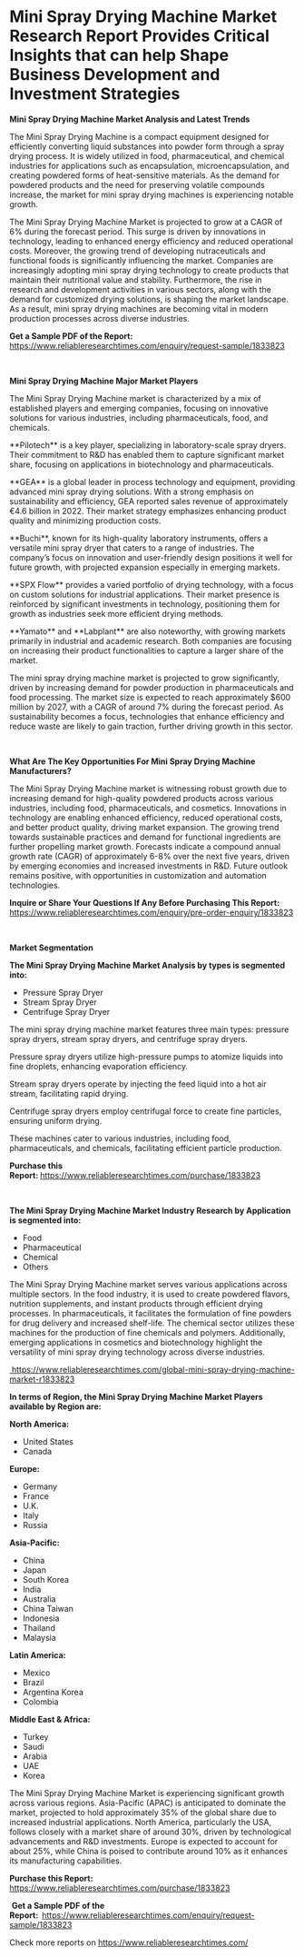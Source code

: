 <p><h1>Mini Spray Drying Machine Market Research Report Provides Critical Insights that can help Shape Business Development and Investment Strategies</h1></p><p><strong>Mini Spray Drying Machine Market Analysis and Latest Trends</strong></p>
<p><p>The Mini Spray Drying Machine is a compact equipment designed for efficiently converting liquid substances into powder form through a spray drying process. It is widely utilized in food, pharmaceutical, and chemical industries for applications such as encapsulation, microencapsulation, and creating powdered forms of heat-sensitive materials. As the demand for powdered products and the need for preserving volatile compounds increase, the market for mini spray drying machines is experiencing notable growth. </p><p>The Mini Spray Drying Machine Market is projected to grow at a CAGR of 6% during the forecast period. This surge is driven by innovations in technology, leading to enhanced energy efficiency and reduced operational costs. Moreover, the growing trend of developing nutraceuticals and functional foods is significantly influencing the market. Companies are increasingly adopting mini spray drying technology to create products that maintain their nutritional value and stability. Furthermore, the rise in research and development activities in various sectors, along with the demand for customized drying solutions, is shaping the market landscape. As a result, mini spray drying machines are becoming vital in modern production processes across diverse industries.</p></p>
<p><strong>Get a Sample PDF of the Report:&nbsp;</strong> <a href="https://www.reliableresearchtimes.com/enquiry/request-sample/1833823?utm_campaign=3577&utm_medium=2&utm_source=Github&utm_content=ia&utm_term=26032025&utm_id=mini-spray-drying-machine">https://www.reliableresearchtimes.com/enquiry/request-sample/1833823</a></p>
<p>&nbsp;</p>
<p><strong>Mini Spray Drying Machine Major Market Players</strong></p>
<p><p>The Mini Spray Drying Machine market is characterized by a mix of established players and emerging companies, focusing on innovative solutions for various industries, including pharmaceuticals, food, and chemicals. </p><p>**Pilotech** is a key player, specializing in laboratory-scale spray dryers. Their commitment to R&D has enabled them to capture significant market share, focusing on applications in biotechnology and pharmaceuticals.</p><p>**GEA** is a global leader in process technology and equipment, providing advanced mini spray drying solutions. With a strong emphasis on sustainability and efficiency, GEA reported sales revenue of approximately €4.6 billion in 2022. Their market strategy emphasizes enhancing product quality and minimizing production costs.</p><p>**Buchi**, known for its high-quality laboratory instruments, offers a versatile mini spray dryer that caters to a range of industries. The company’s focus on innovation and user-friendly design positions it well for future growth, with projected expansion especially in emerging markets.</p><p>**SPX Flow** provides a varied portfolio of drying technology, with a focus on custom solutions for industrial applications. Their market presence is reinforced by significant investments in technology, positioning them for growth as industries seek more efficient drying methods.</p><p>**Yamato** and **Labplant** are also noteworthy, with growing markets primarily in industrial and academic research. Both companies are focusing on increasing their product functionalities to capture a larger share of the market.</p><p>The mini spray drying machine market is projected to grow significantly, driven by increasing demand for powder production in pharmaceuticals and food processing. The market size is expected to reach approximately $600 million by 2027, with a CAGR of around 7% during the forecast period. As sustainability becomes a focus, technologies that enhance efficiency and reduce waste are likely to gain traction, further driving growth in this sector.</p></p>
<p>&nbsp;</p>
<p><strong>What Are The Key Opportunities For Mini Spray Drying Machine Manufacturers?</strong></p>
<p><p>The Mini Spray Drying Machine market is witnessing robust growth due to increasing demand for high-quality powdered products across various industries, including food, pharmaceuticals, and cosmetics. Innovations in technology are enabling enhanced efficiency, reduced operational costs, and better product quality, driving market expansion. The growing trend towards sustainable practices and demand for functional ingredients are further propelling market growth. Forecasts indicate a compound annual growth rate (CAGR) of approximately 6-8% over the next five years, driven by emerging economies and increased investments in R&D. Future outlook remains positive, with opportunities in customization and automation technologies.</p></p>
<p><strong>Inquire or Share Your Questions If Any Before Purchasing This Report:</strong> <a href="https://www.reliableresearchtimes.com/enquiry/pre-order-enquiry/1833823?utm_campaign=3577&utm_medium=2&utm_source=Github&utm_content=ia&utm_term=26032025&utm_id=mini-spray-drying-machine">https://www.reliableresearchtimes.com/enquiry/pre-order-enquiry/1833823</a></p>
<p>&nbsp;</p>
<p><strong>Market Segmentation</strong></p>
<p><strong>The Mini Spray Drying Machine Market Analysis by types is segmented into:</strong></p>
<p><ul><li>Pressure Spray Dryer</li><li>Stream Spray Dryer</li><li>Centrifuge Spray Dryer</li></ul></p>
<p><p>The mini spray drying machine market features three main types: pressure spray dryers, stream spray dryers, and centrifuge spray dryers. </p><p>Pressure spray dryers utilize high-pressure pumps to atomize liquids into fine droplets, enhancing evaporation efficiency. </p><p>Stream spray dryers operate by injecting the feed liquid into a hot air stream, facilitating rapid drying. </p><p>Centrifuge spray dryers employ centrifugal force to create fine particles, ensuring uniform drying. </p><p>These machines cater to various industries, including food, pharmaceuticals, and chemicals, facilitating efficient particle production.</p></p>
<p><strong>Purchase this Report:&nbsp;</strong><a href="https://www.reliableresearchtimes.com/purchase/1833823?utm_campaign=3577&utm_medium=2&utm_source=Github&utm_content=ia&utm_term=26032025&utm_id=mini-spray-drying-machine">https://www.reliableresearchtimes.com/purchase/1833823</a></p>
<p>&nbsp;</p>
<p><strong>The Mini Spray Drying Machine Market Industry Research by Application is segmented into:</strong></p>
<p><ul><li>Food</li><li>Pharmaceutical</li><li>Chemical</li><li>Others</li></ul></p>
<p><p>The Mini Spray Drying Machine market serves various applications across multiple sectors. In the food industry, it is used to create powdered flavors, nutrition supplements, and instant products through efficient drying processes. In pharmaceuticals, it facilitates the formulation of fine powders for drug delivery and increased shelf-life. The chemical sector utilizes these machines for the production of fine chemicals and polymers. Additionally, emerging applications in cosmetics and biotechnology highlight the versatility of mini spray drying technology across diverse industries.</p></p>
<p><a href="https://www.reliableresearchtimes.com/global-mini-spray-drying-machine-market-r1833823?utm_campaign=3577&utm_medium=2&utm_source=Github&utm_content=ia&utm_term=26032025&utm_id=mini-spray-drying-machine">&nbsp;https://www.reliableresearchtimes.com/global-mini-spray-drying-machine-market-r1833823</a></p>
<p><strong>In terms of Region, the Mini Spray Drying Machine Market Players available by Region are:</strong></p>
<p>
    <p> <strong> North America: </strong>
        <ul>
            <li>United States</li>
            <li>Canada</li>
        </ul>
        </p> 
    <p> <strong> Europe: </strong>
        <ul>
            <li>Germany</li>
            <li>France</li>
            <li>U.K.</li>
            <li>Italy</li>
            <li>Russia</li>
        </ul>
        </p> 
    <p> <strong> Asia-Pacific: </strong>
        <ul>
            <li>China</li>
            <li>Japan</li>
            <li>South Korea</li>
            <li>India</li>
            <li>Australia</li>
            <li>China Taiwan</li>
            <li>Indonesia</li>
            <li>Thailand</li>
            <li>Malaysia</li>
        </ul>
        </p> 
    <p> <strong> Latin America: </strong>
        <ul>
            <li>Mexico</li>
            <li>Brazil</li>
            <li>Argentina Korea</li>
            <li>Colombia</li>
        </ul>
        </p> 
    <p> <strong> Middle East & Africa: </strong>
        <ul>
            <li>Turkey</li>
            <li>Saudi</li>
            <li>Arabia</li>
            <li>UAE</li>
            <li>Korea</li>
        </ul>
    </p>
    </p>
<p><p>The Mini Spray Drying Machine Market is experiencing significant growth across various regions. Asia-Pacific (APAC) is anticipated to dominate the market, projected to hold approximately 35% of the global share due to increased industrial applications. North America, particularly the USA, follows closely with a market share of around 30%, driven by technological advancements and R&D investments. Europe is expected to account for about 25%, while China is poised to contribute around 10% as it enhances its manufacturing capabilities.</p></p>
<p><strong>Purchase this Report: </strong><a href="https://www.reliableresearchtimes.com/purchase/1833823?utm_campaign=3577&utm_medium=2&utm_source=Github&utm_content=ia&utm_term=26032025&utm_id=mini-spray-drying-machine">https://www.reliableresearchtimes.com/purchase/1833823</a></p>
<p>&nbsp;<strong>Get a Sample PDF of the Report:&nbsp;&nbsp;</strong><a href="https://www.reliableresearchtimes.com/enquiry/request-sample/1833823?utm_campaign=3577&utm_medium=2&utm_source=Github&utm_content=ia&utm_term=26032025&utm_id=mini-spray-drying-machine">https://www.reliableresearchtimes.com/enquiry/request-sample/1833823</a></p>
<p><strong></strong></p>
<p>Check more reports on <a href="https://www.reliableresearchtimes.com/?utm_campaign=3577&utm_medium=2&utm_source=Github&utm_content=ia&utm_term=26032025&utm_id=mini-spray-drying-machine">https://www.reliableresearchtimes.com/</a></p>